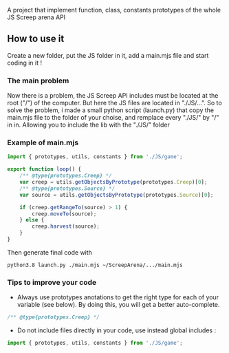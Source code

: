 A project that implement function, class, constants prototypes of the whole JS Screep arena API

## How to use it

Create a new folder, put the JS folder in it, add a main.mjs file and start coding in it !
### The main problem

Now there is a problem, the JS Screep API includes must be located at the root ("/") of the computer.
But here the JS files are located in "./JS/...".
So to solve the problem, i made a small python script (launch.py) that copy the main.mjs file to the folder of your choise, and remplace every "./JS/" by "/" in in. Allowing you to include the lib with the "./JS/" folder

### Example of main.mjs

```javascript
import { prototypes, utils, constants } from './JS/game';

export function loop() {
    /** @type{prototypes.Creep} */
    var creep = utils.getObjectsByPrototype(prototypes.Creep)[0];
    /** @type{prototypes.Source} */
    var source = utils.getObjectsByPrototype(prototypes.Source)[0];

    if (creep.getRangeTo(source) > 1) {
        creep.moveTo(source);
    } else {
        creep.harvest(source);
    }
}
```

Then generate final code with
```
python3.8 launch.py ./main.mjs ~/ScreepArena/.../main.mjs
```
### Tips to improve your code
* Always use prototypes anotations to get the right type for each of your variable (see below). By doing this, you will get a better auto-complete.

```javascript
/** @type{prototypes.Creep} */
```

* Do not include files directly in your code, use instead global includes : 

```javascript
import { prototypes, utils, constants } from './JS/game';
```